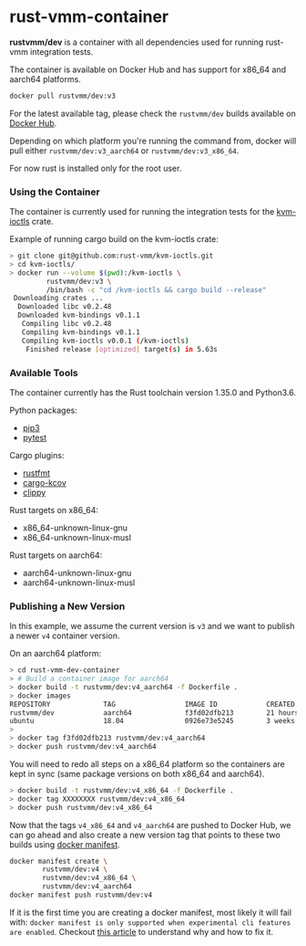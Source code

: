 # rust-vmm-container

**rustvmm/dev** is a container with all dependencies used for running
rust-vmm integration tests.

The container is available on Docker Hub and has support for x86_64 and
aarch64 platforms.

```bash
docker pull rustvmm/dev:v3
```

For the latest available tag, please check the `rustvmm/dev` builds available
on [Docker Hub](https://hub.docker.com/r/rustvmm/dev/tags).

Depending on which platform you're running the command from, docker will pull
either `rustvmm/dev:v3_aarch64` or `rustvmm/dev:v3_x86_64`.

For now rust is installed only for the root user.

### Using the Container

The container is currently used for running the integration tests for the
[kvm-ioctls](https://github.com/rust-vmm/kvm-ioctls) crate.

Example of running cargo build on the kvm-ioctls crate:

```bash
> git clone git@github.com:rust-vmm/kvm-ioctls.git
> cd kvm-ioctls/
> docker run --volume $(pwd):/kvm-ioctls \
         rustvmm/dev:v3 \
         /bin/bash -c "cd /kvm-ioctls && cargo build --release"
 Downloading crates ...
  Downloaded libc v0.2.48
  Downloaded kvm-bindings v0.1.1
   Compiling libc v0.2.48
   Compiling kvm-bindings v0.1.1
   Compiling kvm-ioctls v0.0.1 (/kvm-ioctls)
    Finished release [optimized] target(s) in 5.63s
```

### Available Tools

The container currently has the Rust toolchain version 1.35.0 and Python3.6.

Python packages:
- [pip3](https://pip.pypa.io/en/stable/)
- [pytest](https://docs.pytest.org/en/latest/)

Cargo plugins:
- [rustfmt](https://github.com/rust-lang/rustfmt)
- [cargo-kcov](https://github.com/kennytm/cargo-kcov)
- [clippy](https://github.com/rust-lang/rust-clippy)

Rust targets on x86_64:
- x86_64-unknown-linux-gnu
- x86_64-unknown-linux-musl

Rust targets on aarch64:
- aarch64-unknown-linux-gnu
- aarch64-unknown-linux-musl

### Publishing a New Version

In this example, we assume the current version is `v3` and we want to publish
a newer `v4` container version.

On an aarch64 platform:

```bash
> cd rust-vmm-dev-container
> # Build a container image for aarch64
> docker build -t rustvmm/dev:v4_aarch64 -f Dockerfile .
> docker images
REPOSITORY             TAG                 IMAGE ID            CREATED             SIZE
rustvmm/dev            aarch64             f3fd02dfb213        21 hours ago        1.13GB
ubuntu                 18.04               0926e73e5245        3 weeks ago         80.4MB
>
> docker tag f3fd02dfb213 rustvmm/dev:v4_aarch64
> docker push rustvmm/dev:v4_aarch64
```

You will need to redo all steps on a x86_64 platform so the containers are kept
in sync (same package versions on both x86_64 and aarch64).

```bash
> docker build -t rustvmm/dev:v4_x86_64 -f Dockerfile .
> docker tag XXXXXXXX rustvmm/dev:v4_x86_64
> docker push rustvmm/dev:v4_x86_64
```

Now that the tags `v4_x86_64` and `v4_aarch64` are pushed to Docker Hub, we can
go ahead and also create a new version tag that points to these two builds
using
[docker manifest](https://docs.docker.com/engine/reference/commandline/manifest/).

```bash
docker manifest create \
        rustvmm/dev:v4 \
        rustvmm/dev:v4_x86_64 \
        rustvmm/dev:v4_aarch64
docker manifest push rustvmm/dev:v4
```

If it is the first time you are creating a docker manifest, most likely it will
fail with: ```docker manifest is only supported when experimental cli features
are enabled```. Checkout
[this article](https://medium.com/@mauridb/docker-multi-architecture-images-365a44c26be6)
to understand why and how to fix it.
